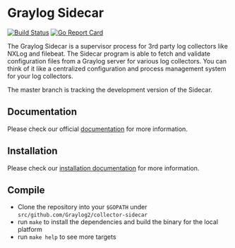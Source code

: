 # Graylog Sidecar

[![Build Status](https://travis-ci.org/Graylog2/collector-sidecar.svg?branch=master)](https://travis-ci.org/Graylog2/collector-sidecar) [![Go Report Card](https://goreportcard.com/badge/github.com/graylog2/collector-sidecar)](https://goreportcard.com/report/github.com/graylog2/collector-sidecar)

The Graylog Sidecar is a supervisor process for 3rd party log collectors like NXLog and filebeat.
The Sidecar program is able to fetch and validate configuration files from a Graylog server for various log collectors.
You can think of it like a centralized configuration and process management system for your log collectors.

The master branch is tracking the development version of the Sidecar.

## Documentation

Please check our official [documentation](http://docs.graylog.org/en/latest/pages/sidecar.html) for more information.

## Installation

Please check our [installation documentation](http://docs.graylog.org/en/latest/pages/sidecar.html#installation) for more information.


## Compile

  * Clone the repository into your `$GOPATH` under `src/github.com/Graylog2/collector-sidecar`
  * run `make` to install the dependencies and build the binary for the local platform
  * run `make help` to see more targets

